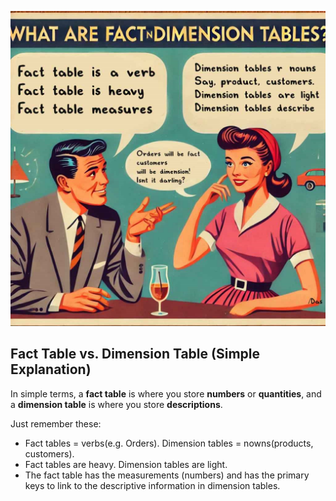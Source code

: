 
![](images/2024-09-14-02-19-50.png)

## Fact Table vs. Dimension Table (Simple Explanation)

In simple terms, a **fact table** is where you store **numbers** or **quantities**, and a **dimension table** is where you store **descriptions**.

Just remember these: 

- Fact tables = verbs(e.g. Orders). Dimension tables = nowns(products, customers).
- Fact  tables are heavy. Dimension tables are light.
-  The fact table has the measurements (numbers) and has the primary keys to link to the descriptive information in dimension tables.
